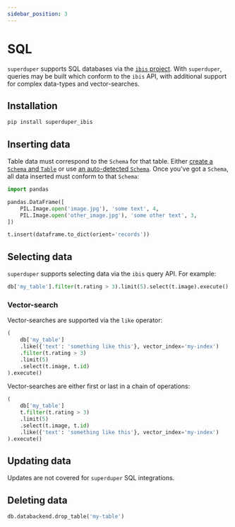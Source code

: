 ```yaml
---
sidebar_position: 3
---
```


# SQL

`superduper` supports SQL databases via the [`ibis` project](https://ibis-project.org/).
With `superduper`, queries may be built which conform to the `ibis` API, with additional 
support for complex data-types and vector-searches.

## Installation

```bash
pip install superduper_ibis
```

## Inserting data

Table data must correspond to the `Schema` for that table.
Either [create a `Schema` and `Table`](../execute_api/data_encodings_and_schemas.md#create-a-table-with-a-schema)
or use [an auto-detected `Schema`](../execute_api/auto_data_types.md). Once you've 
got a `Schema`, all data inserted must conform to that `Schema`:

```python
import pandas

pandas.DataFrame([
    PIL.Image.open('image.jpg'), 'some text', 4,
    PIL.Image.open('other_image.jpg'), 'some other text', 3,
])

t.insert(dataframe.to_dict(orient='records'))
```

## Selecting data

`superduper` supports selecting data via the `ibis` query API.
For example:

```python
db['my_table'].filter(t.rating > 3).limit(5).select(t.image).execute()
```

### Vector-search

Vector-searches are supported via the `like` operator:

```python
(
    db['my_table']
    .like({'text': 'something like this'}, vector_index='my-index')
    .filter(t.rating > 3)
    .limit(5)
    .select(t.image, t.id)
).execute()
```

Vector-searches are either first or last in a chain of operations:

```python
(
    db['my_table']
    t.filter(t.rating > 3)
    .limit(5)
    .select(t.image, t.id)
    .like({'text': 'something like this'}, vector_index='my-index')
).execute()
```

## Updating data

Updates are not covered for `superduper` SQL integrations.

## Deleting data

```python
db.databackend.drop_table('my-table')
```
